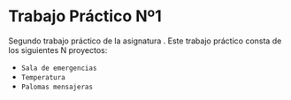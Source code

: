 # Trabajo Práctico Nº1

Segundo trabajo práctico de la asignatura <Algoritmos y Estructuras de Datos>.
Este trabajo práctico consta de los siguientes N proyectos:
  - `Sala de emergencias`
  - `Temperatura`
  - `Palomas mensajeras`

